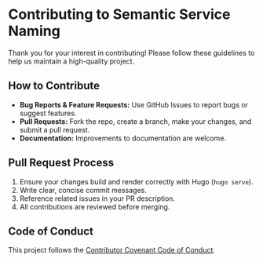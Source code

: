 # Contributing to Semantic Service Naming

Thank you for your interest in contributing! Please follow these guidelines to help us maintain a high-quality project.

## How to Contribute
- **Bug Reports & Feature Requests:** Use GitHub Issues to report bugs or suggest features.
- **Pull Requests:** Fork the repo, create a branch, make your changes, and submit a pull request.
- **Documentation:** Improvements to documentation are welcome.

## Pull Request Process
1. Ensure your changes build and render correctly with Hugo (`hugo serve`).
2. Write clear, concise commit messages.
3. Reference related issues in your PR description.
4. All contributions are reviewed before merging.

## Code of Conduct
This project follows the [Contributor Covenant Code of Conduct](CODE_OF_CONDUCT.md).
